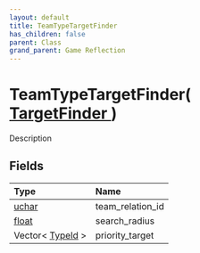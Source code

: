 ```yaml
---
layout: default
title: TeamTypeTargetFinder
has_children: false
parent: Class
grand_parent: Game Reflection
---
```

# TeamTypeTargetFinder( [ TargetFinder ](/riftbreaker-wiki/docs/game-reflection/classes/target_finder/) )
Description 

## Fields

| Type | Name |
|:----------|:--------------|
| [uchar](/riftbreaker-wiki/docs/game-reflection/enums/uchar/) | team_relation_id |
| [float](/riftbreaker-wiki/docs/game-reflection/components/float/) | search_radius |
| Vector< [TypeId](/riftbreaker-wiki/docs/game-reflection/enums/type_id/) > | priority_target |

